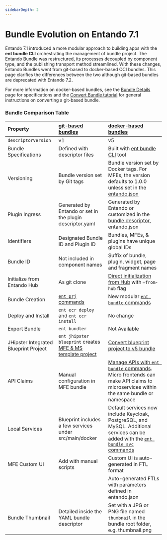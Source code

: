 ```yaml
---
sidebarDepth: 2
---
```


# Bundle Evolution on Entando 7.1

Entando 7.1 introduced a more modular approach to building apps with the **ent bundle CLI** orchestrating the management of bundle project. The Entando Bundle was restructured, its processes decoupled by component type, and the publishing transport method streamlined. With these changes, Entando Bundles went from git-based to docker-based OCI bundles. This page clarifies the differences between the two although git-based bundles are deprecated with Entando 7.2.

For more information on docker-based bundles, see the [Bundle Details](../curate/bundle-details.md) page for specifications and the [Convert Bundle tutorial](./convert-bundle.md) for general instructions on converting a git-based bundle. 

### Bundle Comparison Table
|Property| [git-based bundles](../../../v7.0/docs/curate/ecr-bundle-details.md)| [docker-based bundles](../curate/bundle-details.md)|
| :- | :-------------------- | :---------------------  |
|`descriptorVersion`| v1| v5
| Bundle Specifications |Defined with descriptor files | Built with [ent bundle CLI](../getting-started/ent-bundle.md) tool
| Versioning |Bundle version set by Git tags |Bundle version set by Docker tags. For MFEs, the version defaults to 1.0.0 unless set in the [entando.json](../curate/bundle-details.md)
|Plugin Ingress| Generated by Entando or set in the plugin descriptor.yaml | Generated by Entando or customized in the [bundle descriptor](../curate/bundle-details.md#entando-bundle-conventions), entando.json
|Identifiers| Designated Bundle ID and Plugin ID | Bundles, MFEs, & plugins have unique global IDs|
|Bundle ID| Not included in component names | Suffix of bundle, plugin, widget, page and fragment names
|Initialize from Entando Hub| As git clone  |[Direct initialization from Hub](../getting-started/ent-bundle.md#initialization) with `–from-hub` flag|
|Bundle Creation | [`ent prj` commands](../getting-started/ent-bundle.md#git-based-bundle-commands)| New modular [`ent bundle` commands](../getting-started/ent-bundle.md)
|Deploy and Install| `ent ecr deploy` and `ent ecr install` | No change 
|Export Bundle|`ent bundler`| Not Available 
|JHipster Integrated Blueprint Project| `ent jhipster blueprint` creates [MFE & MS template project](../../tutorials/create/ms/generate-microservices-and-micro-frontends.md)| [Convert blueprint project to v5 bundle](../../tutorials/create/ms/generate-microservices-and-micro-frontends.md) <!-- TODO-change link to new tutorial -->
|API Claims| Manual configuration in MFE bundle | [Manage APIs with `ent bundle` commands](../getting-started/ent-api.md). Micro frontends can make API claims to microservices within the same bundle or namespace
|Local Services |Blueprint includes a few services under src/main/docker | Default services now include Keycloak, PostgreSQL, and MySQL. Additional services can be added with the [`ent bundle svc` commands](../getting-started/ent-svc.md)
|MFE Custom UI| Add with manual scripts| Custom UI is auto-generated in FTL format
|| | Auto-generated FTLs with parameters defined in entando.json |
|Bundle Thumbnail| Detailed inside the YAML bundle descriptor| Set with a JPG or PNG file named `thumbnail` in the bundle root folder, e.g. thumbnail.png

